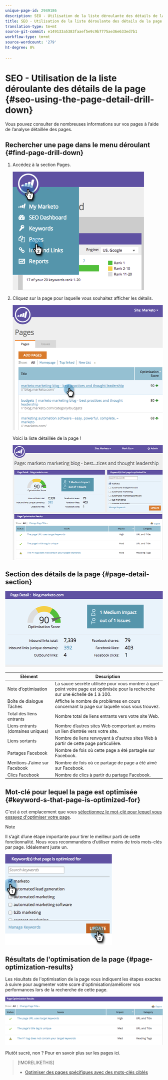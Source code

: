 ```yaml
---
unique-page-id: 2949186
description: SEO - Utilisation de la liste déroulante des détails de la page - Documents marketing - Documentation du produit
title: SEO - Utilisation de la liste déroulante des détails de la page
translation-type: tm+mt
source-git-commit: e149133a5383faaef5e9c9b7775ae36e633ed7b1
workflow-type: tm+mt
source-wordcount: '279'
ht-degree: 0%

---
```



# SEO - Utilisation de la liste déroulante des détails de la page {#seo-using-the-page-detail-drill-down}

Vous pouvez consulter de nombreuses informations sur vos pages à l’aide de l’analyse détaillée des pages.

## Rechercher une page dans le menu déroulant {#find-page-drill-down}

1. Accédez à la section Pages.

   ![](assets/image2014-9-17-21-3a54-3a53.png)

1. Cliquez sur la page pour laquelle vous souhaitez afficher les détails.

   ![](assets/image2014-9-17-21-3a54-3a58.png)

   Voici la liste détaillée de la page !

   ![](assets/image2014-9-17-21-3a55-3a2.png)

## Section des détails de la page {#page-detail-section}

![](assets/image2014-9-17-21-3a55-3a46.png)

| Elément | Description |
|---|---|
| Note d’optimisation | La sauce secrète utilisée pour vous montrer à quel point votre page est optimisée pour la recherche sur une échelle de 1 à 100. |
| Boîte de dialogue Tâches | Affiche le nombre de problèmes en cours concernant la page sur laquelle vous vous trouvez. |
| Total des liens entrants | Nombre total de liens entrants vers votre site Web. |
| Liens entrants (domaines uniques) | Nombre d’autres sites Web comportant au moins un lien d’entrée vers votre site. |
| Liens sortants | Nombre de liens renvoyant à d&#39;autres sites Web à partir de cette page particulière. |
| Partages Facebook | Nombre de fois où cette page a été partagée sur Facebook. |
| Mentions J’aime sur Facebook | Nombre de fois où ce partage de page a été aimé sur Facebook. |
| Clics Facebook | Nombre de clics à partir du partage Facebook. |

## Mot-clé pour lequel la page est optimisée {#keyword-s-that-page-is-optimized-for}

C&#39;est à cet emplacement que vous [sélectionnez le mot-clé pour lequel vous essayez d&#39;optimiser votre page](../../../../product-docs/additional-apps/seo/keywords/seo-optimize-specific-pages-with-targeted-keywords.md).

>[!NOTE]
>
>Il s’agit d’une étape importante pour tirer le meilleur parti de cette fonctionnalité. Nous vous recommandons d’utiliser moins de trois mots-clés par page. Idéalement juste un.

![](assets/image2014-9-17-21-3a56-3a35.png)

## Résultats de l&#39;optimisation de la page {#page-optimization-results}

Les résultats de l&#39;optimisation de la page vous indiquent les étapes exactes à suivre pour augmenter votre score d&#39;optimisation/améliorer vos performances lors de la recherche de cette page.

![](assets/image2014-9-17-21-3a56-3a41.png)

Plutôt sucré, non ? Pour en savoir plus sur les pages ici.

>[!MORELIKETHIS]
>
>* [Optimiser des pages spécifiques avec des mots-clés ciblés](../../../../product-docs/additional-apps/seo/keywords/seo-optimize-specific-pages-with-targeted-keywords.md)

>



